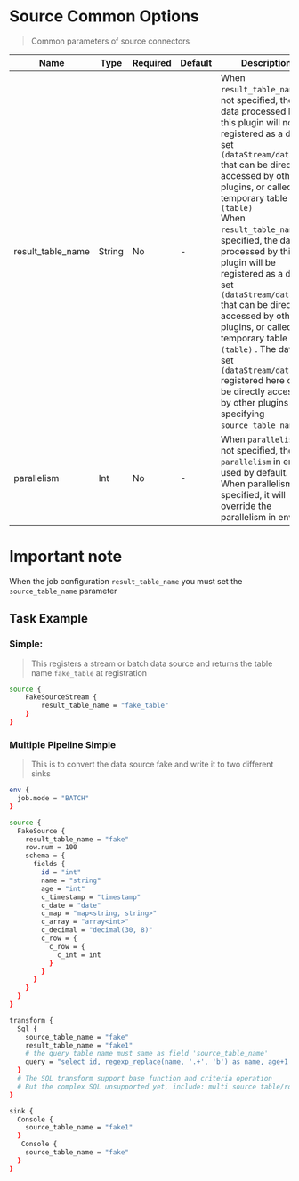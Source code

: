 # Source Common Options

> Common parameters of source connectors

|       Name        |  Type  | Required | Default |                                                                                                                                                                                                                                                                                          Description                                                                                                                                                                                                                                                                                           |
|-------------------|--------|----------|---------|------------------------------------------------------------------------------------------------------------------------------------------------------------------------------------------------------------------------------------------------------------------------------------------------------------------------------------------------------------------------------------------------------------------------------------------------------------------------------------------------------------------------------------------------------------------------------------------------|
| result_table_name | String | No       | -       | When `result_table_name` is not specified, the data processed by this plugin will not be registered as a data set `(dataStream/dataset)` that can be directly accessed by other plugins, or called a temporary table `(table)` <br/>When `result_table_name` is specified, the data processed by this plugin will be registered as a data set `(dataStream/dataset)` that can be directly accessed by other plugins, or called a temporary table `(table)` . The data set `(dataStream/dataset)` registered here can be directly accessed by other plugins by specifying `source_table_name` . |
| parallelism       | Int    | No       | -       | When `parallelism` is not specified, the `parallelism` in env is used by default. <br/>When parallelism is specified, it will override the parallelism in env.                                                                                                                                                                                                                                                                                                                                                                                                                                 |

# Important note

When the job configuration `result_table_name` you must set the `source_table_name` parameter

## Task Example

### Simple:

> This registers a stream or batch data source and returns the table name `fake_table` at registration

```bash
source {
    FakeSourceStream {
        result_table_name = "fake_table"
    }
}
```

### Multiple Pipeline Simple

> This is to convert the data source fake and write it to two different sinks

```bash
env {
  job.mode = "BATCH"
}

source {
  FakeSource {
    result_table_name = "fake"
    row.num = 100
    schema = {
      fields {
        id = "int"
        name = "string"
        age = "int"
        c_timestamp = "timestamp"
        c_date = "date"
        c_map = "map<string, string>"
        c_array = "array<int>"
        c_decimal = "decimal(30, 8)"
        c_row = {
          c_row = {
            c_int = int
          }
        }
      }
    }
  }
}

transform {
  Sql {
    source_table_name = "fake"
    result_table_name = "fake1"
    # the query table name must same as field 'source_table_name'
    query = "select id, regexp_replace(name, '.+', 'b') as name, age+1 as age, pi() as pi, c_timestamp, c_date, c_map, c_array, c_decimal, c_row from fake"
  }
  # The SQL transform support base function and criteria operation
  # But the complex SQL unsupported yet, include: multi source table/rows JOIN and AGGREGATE operation and the like
}

sink {
  Console {
    source_table_name = "fake1"
  }
   Console {
    source_table_name = "fake"
  }
}
```

